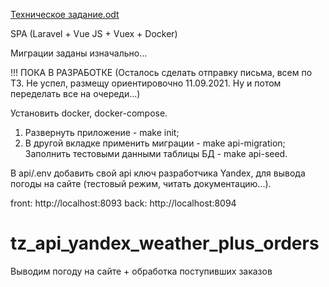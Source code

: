 [Техническое задание.odt](https://github.com/phpRulit/api_yandex_weather_plus_orders/files/7137043/default.odt)

SPA (Laravel + Vue JS + Vuex + Docker)

Миграции заданы изначально...

!!! ПОКА В РАЗРАБОТКЕ (Осталось сделать отправку письма, всем по ТЗ. Не успел, размещу ориентировочно 11.09.2021. Ну и потом переделать все на очереди...)


Установить docker, docker-compose.

1. Развернуть приложение - make init;
2. В другой вкладке применить миграции - make api-migration; Заполнить тестовыми данными таблицы БД - make api-seed.

В api/.env добавить свой api ключ разработчика Yandex, для вывода погоды на сайте (тестовый режим, читать документацию...).

front: http://localhost:8093 back: http://localhost:8094


# tz_api_yandex_weather_plus_orders
Выводим погоду на сайте + обработка поступивших заказов
